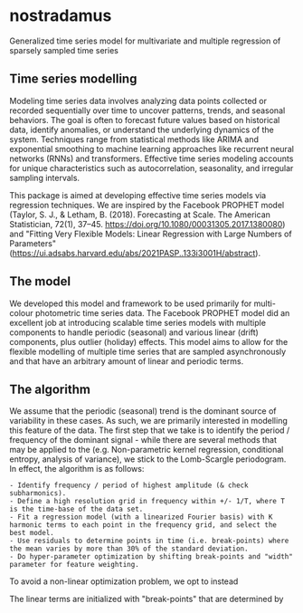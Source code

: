# nostradamus
Generalized time series model for multivariate and multiple regression of sparsely sampled time series

## Time series modelling
Modeling time series data involves analyzing data points collected or recorded sequentially over time to uncover patterns, trends, and seasonal behaviors. The goal is often to forecast future values based on historical data, identify anomalies, or understand the underlying dynamics of the system. Techniques range from statistical methods like ARIMA and exponential smoothing to machine learning approaches like recurrent neural networks (RNNs) and transformers. Effective time series modeling accounts for unique characteristics such as autocorrelation, seasonality, and irregular sampling intervals.

This package is aimed at developing effective time series models via regression techniques. We are inspired by the Facebook PROPHET model (Taylor, S. J., & Letham, B. (2018). Forecasting at Scale. The American Statistician, 72(1), 37–45. https://doi.org/10.1080/00031305.2017.1380080) and "Fitting Very Flexible Models: Linear Regression with Large Numbers of Parameters" (https://ui.adsabs.harvard.edu/abs/2021PASP..133i3001H/abstract).

## The model
We developed this model and framework to be used primarily for multi-colour photometric time series data. The Facebook PROPHET model did an excellent job at introducing scalable time series models with multiple components to handle periodic (seasonal) and various linear (drift) components, plus outlier (holiday) effects. This model aims to allow for the flexible modelling of multiple time series that are sampled asynchronously and that have an arbitrary amount of linear and periodic terms. 

## The algorithm

We assume that the periodic (seasonal) trend is the dominant source of variability in these cases. As such, we are primarily interested in modelling this feature of the data. The first step that we take is to identify the period / frequency of the dominant signal - while there are several methods that may be applied to the (e.g. Non-parametric kernel regression, conditional entropy, analysis of variance), we stick to the Lomb-Scargle periodogram. In effect, the algorithm is as follows:

    - Identify frequency / period of highest amplitude (& check subharmonics).
    - Define a high resolution grid in frequency within +/- 1/T, where T is the time-base of the data set.
    - Fit a regression model (with a linearized Fourier basis) with K harmonic terms to each point in the frequency grid, and select the best model.
    - Use residuals to determine points in time (i.e. break-points) where the mean varies by more than 30% of the standard deviation.
    - Do hyper-parameter optimization by shifting break-points and "width" parameter for feature weighting.

To avoid a non-linear optimization problem, we opt to instead 


The linear terms are initialized with "break-points" that are determined by
